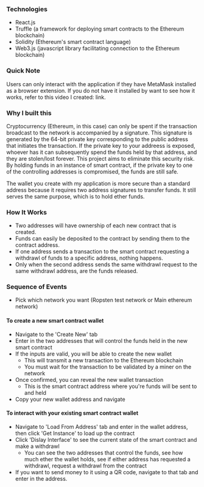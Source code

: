 ### Technologies
- React.js
- Truffle (a framework for deploying smart contracts to the Ethereum blockchain)
- Solidity (Ethereum's smart contract language)
- Web3.js (javascript library facilitating connection to the Ethereum blockchain)

### Quick Note
Users can only interact with the application if they have MetaMask installed as a browser extension. If you do not have it installed by want to see how it works, refer to this video I created: link.

### Why I built this
Cryptocurrency (Ethereum, in this case) can only be spent if the transaction broadcast to the network is accompanied by a signature. This signature is generated by the 64-bit private key corresponding to the public address that initiates the transaction. If the private key to your addreess is exposed, whoever has it can subsequently spend the funds held by that address, and they are stolen/lost forever. This project aims to eliminate this security risk. By holding funds in an instance of smart contract, if the private key to one of the controlling addresses is compromised, the funds are still safe. 

The wallet you create with my application is more secure than a standard address because it requires two address signatures to transfer funds. It still serves the same purpose, which is to hold ether funds. 

### How It Works
- Two addresses will have ownership of each new contract that is created.
- Funds can easily be deposited to the contract by sending them to the contract address.
- If one address sends a transaction to the smart contract requesting a withdrawl of funds to a specific address, nothing happens.
- Only when the second address sends the same withdrawl request to the same withdrawl address, are the funds released.

### Sequence of Events
- Pick which network you want (Ropsten test network or Main ethereum network)

#### To create a new smart contract wallet
- Navigate to the 'Create New' tab
- Enter in the two addresses that will control the funds held in the new smart contract
- If the inputs are valid, you will be able to create the new wallet
    - This will transmit a new transaction to the Ethereum blockchain
    - You must wait for the transaction to be validated by a miner on the network
- Once confirmed, you can reveal the new wallet transaction
    - This is the smart contract address where you're funds will be sent to and held
- Copy your new wallet address and navigate 

#### To interact with your existing smart contract wallet
- Navigate to 'Load From Address' tab and enter in the wallet address, then click 'Get Instance' to load up the contract
- Click 'Dislay Interface' to see the current state of the smart contract and make a withdrawl
    - You can
        see the two addresses that control the funds,
        see how much ether the wallet holds,
        see if either address has requested a withdrawl,
        request a withdrawl from the contract
- If you want to send money to it using a QR code, navigate to that tab and enter in the address.
